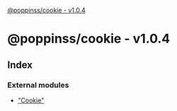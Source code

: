 [@poppinss/cookie - v1.0.4](README.md)

# @poppinss/cookie - v1.0.4

## Index

### External modules

* ["Cookie"](modules/_cookie_.md)
